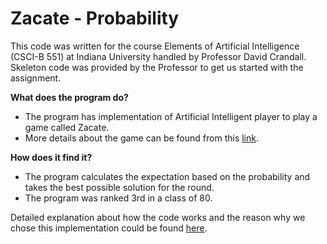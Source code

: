 #  Zacate - Probability

This code was written for the course Elements of Artificial Intelligence (CSCI-B 551) at Indiana University handled by Professor David Crandall. Skeleton code was provided by the Professor to get us started with the assignment.


**What does the program do?** <br/>
* The program has implementation of Artificial Intelligent player to play a game called Zacate.
* More details about the game can be found from this [link](https://github.com/manikandan5/Zacate/blob/master/Question.pdf).

**How does it find it?** <br/>

* The program calculates the expectation based on the probability and takes the best possible solution for the round.
* The program was ranked 3rd in a class of 80.

Detailed explanation about how the code works and the reason why we chose this implementation could be found [here](https://github.com/manikandan5/Zacate/blob/master/part2/ZacateAutoPlayer.py).
